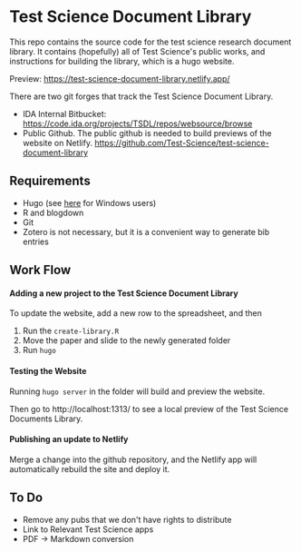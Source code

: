 # Test Science Document Library

This repo contains the source code for the test science research document library. It contains (hopefully) all of Test Science's public works, and instructions for building the library, which is a hugo website.

Preview: https://test-science-document-library.netlify.app/

There are two git forges that track the Test Science Document Library.
- IDA Internal Bitbucket: https://code.ida.org/projects/TSDL/repos/websource/browse
- Public Github. The public github is needed to build previews of the website on Netlify. https://github.com/Test-Science/test-science-document-library

## Requirements

- Hugo (see [here](https://gohugo.io/installation/windows/) for Windows users)
- R and blogdown
- Git
- Zotero is not necessary, but it is a convenient way to generate bib entries

## Work Flow

#### Adding a new project to the Test Science Document Library

To update the website, add a new row to the spreadsheet, and then

1. Run the `create-library.R`
1. Move the paper and slide to the newly generated folder
1. Run `hugo`

#### Testing the Website

Running `hugo server` in the folder will build and preview the website.

Then go to http://localhost:1313/ to see a local preview of the Test Science Documents Library.

#### Publishing an update to Netlify

Merge a change into the github repository, and the Netlify app will automatically rebuild the site and deploy it.

## To Do

- Remove any pubs that we don't have rights to distribute
- Link to Relevant Test Science apps
- PDF -> Markdown conversion
